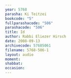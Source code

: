 ```yaml
---
year: 5768
parasha: Ki Teitzei
bookcode: "5"
fullparashacode: "506"
parashacode: "506"
title: Id
author: Rabbi Eliezer Hirsch
date: 2008-09-13
archivecode: 57685061
filename: 5768-506-1
layout: audio
moment: 
shabbat: 
occasion: 
---
```

